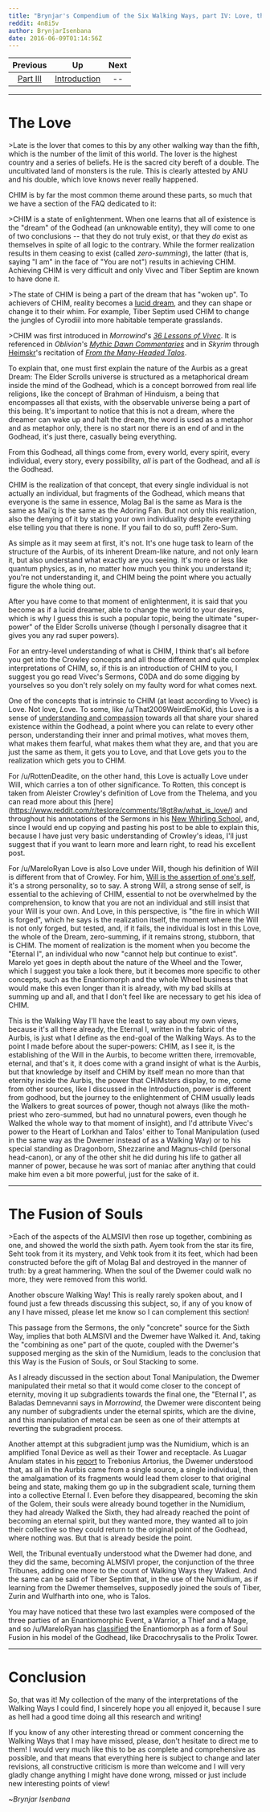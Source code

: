 ```yaml
---
title: "Brynjar's Compendium of the Six Walking Ways, part IV: Love, the Fusion of Souls and Conclusion"
reddit: 4n8i5v
author: BrynjarIsenbana
date: 2016-06-09T01:14:56Z
---
```


Previous | Up | Next
:---------------:|:---------------:|:----------------:
[Part III](https://www.reddit.com/r/teslore/comments/4n8i4m/brynjars_compendium_of_the_six_walking_ways_part/) | [Introduction](https://www.reddit.com/r/teslore/comments/4n8i1y/brynjars_compendium_of_the_six_walking_ways_part/) | --

***

# The Love

&gt;Late is the lover that comes to this by any other walking way than the fifth, which is the number of the limit of this world. The lover is the highest country and a series of beliefs. He is the sacred city bereft of a double. The uncultivated land of monsters is the rule. This is clearly attested by ANU and his double, which love knows never really happened.

CHIM is by far the most common theme around these parts, so much that we have a section of the FAQ dedicated to it:

&gt;CHIM is a state of enlightenment. When one learns that all of existence is the "dream" of the Godhead (an unknowable entity), they will come to one of two conclusions -- that they do not truly exist, or that they *do* exist as themselves in spite of all logic to the contrary. While the former realization results in them ceasing to exist (called *zero-summing*), the latter (that is, saying "I am" in the face of "You are not") results in achieving CHIM. Achieving CHIM is very difficult and only Vivec and Tiber Septim are known to have done it.

&gt;The state of CHIM is being a part of the dream that has "woken up". To achievers of CHIM, reality becomes a [lucid dream](http://en.wikipedia.org/wiki/Lucid_dream), and they can shape or change it to their whim. For example, Tiber Septim used CHIM to change the jungles of Cyrodiil into more habitable temperate grasslands.

&gt;CHIM was first introduced in *Morrowind*'s *[36 Lessons of Vivec](http://www.imperial-library.info/content/36-lessons-vivec)*. It is referenced in *Oblivion*'s *[Mythic Dawn Commentaries](http://www.imperial-library.info/content/mythic-dawn-commentaries-vol-3)* and in *Skyrim* through [Heimskr](http://www.uesp.net/wiki/Skyrim:Heimskr)'s recitation of *[From the Many-Headed Talos](http://www.imperial-library.info/content/many-headed-talos)*.

To explain that, one must first explain the nature of the Aurbis as a great Dream: The Elder Scrolls universe is structured as a metaphorical dream inside the mind of the Godhead, which is a concept borrowed from real life religions, like the concept of Brahman of Hinduism, a being that encompasses all that exists, with the observable universe being a part of this being. It's important to notice that this is not a dream, where the dreamer can wake up and halt the dream, the word is used as a metaphor and as metaphor only, there is no start nor there is an end of and in the Godhead, it's just there, casually being everything.

From this Godhead, all things come from, every world, every spirit, every individual, every story, every possibility, *all* is part of the Godhead, and all *is* the Godhead.

CHIM is the realization of that concept, that every single individual is not actually an individual, but fragments of the Godhead, which means that everyone is the same in essence, Molag Bal is the same as Mara is the same as Mai'q is the same as the Adoring Fan. But not only this realization, also the denying of it by stating your own individuality despite everything else telling you that there is none. If you fail to do so, puff! Zero-Sum.

As simple as it may seem at first, it's not. It's one huge task to learn of the structure of the Aurbis, of its inherent Dream-like nature, and not only learn it, but also understand what exactly are you seeing. It's more or less like quantum physics, as in, no matter how much you think you understand it; you're not understanding it, and CHIM being the point where you actually figure the whole thing out.

After you have come to that moment of enlightenment, it is said that you become as if a lucid dreamer, able to change the world to your desires, which is why I guess this is such a popular topic, being the ultimate "super-power" of the Elder Scrolls universe (though I personally disagree that it gives you any rad super powers).

For an entry-level understanding of what is CHIM, I think that's all before you get into the Crowley concepts and all those different and quite complex interpretations of CHIM, so, if this is an introduction of CHIM to you, I suggest you go read Vivec's Sermons, C0DA and do some digging by yourselves so you don't rely solely on my faulty word for what comes next.

One of the concepts that is intrinsic to CHIM (at least according to Vivec) is Love. Not love, *L*ove. To some, like /u/That2009WeirdEmoKid, this Love is a sense of [understanding and compassion]( https://www.reddit.com/r/teslore/comments/4bjaef/understanding_vivecs_concept_of_love/) towards all that share your shared existence within the Godhead, a point where you can relate to every other person, understanding their inner and primal motives, what moves them, what makes them fearful, what makes them what they are, and that you are just the same as them, it gets you to Love, and that Love gets you to the realization which gets you to CHIM.

For /u/RottenDeadite, on the other hand, this Love is actually Love under Will, which carries a ton of other significance. To Rotten, this concept is taken from Aleister Crowley's definition of Love from the Thelema, and you can read more about this [here] (https://www.reddit.com/r/teslore/comments/18gt8w/what_is_love/) and throughout his annotations of the Sermons in his [New Whirling School]( http://www.newwhirlingschool.com/), and, since I would end up copying and pasting his post to be able to explain this, because I have just very basic understanding of Crowley's ideas, I'll just suggest that if you want to learn more and learn right, to read his excellent post.

For /u/MareloRyan Love is also Love under Will, though his definition of Will is different from that of Crowley. For him, [Will is the assertion of one's self]( https://www.reddit.com/r/teslore/comments/24wmh2/chim_mastery_and_domain_will_and_love/), it's a strong personality, so to say. A strong Will, a strong sense of self, is essential to the achieving of CHIM, essential to not be overwhelmed by the comprehension, to know that you are not an individual and still insist that your Will is your own. And Love, in this perspective, is "the fire in which Will is forged", which he says is the realization itself, the moment where the Will is not only forged, but tested, and, if it fails, the individual is lost in this Love, the whole of the Dream, zero-summing, if it remains strong, stubborn, that is CHIM. The moment of realization is the moment when you become the "Eternal I", an individual who now "cannot help but continue to exist". Marelo yet goes in depth about the nature of the Wheel and the Tower, which I suggest you take a look there, but it becomes more specific to other concepts, such as the Enantiomorph and the whole Wheel business that would make this even longer than it is already, with my bad skills at summing up and all, and that I don't feel like are necessary to get his idea of CHIM.

This is the Walking Way I'll have the least to say about my own views, because it's all there already, the Eternal I, written in the fabric of the Aurbis, is just what I define as the end-goal of the Walking Ways. As to the point I made before about the super-powers: CHIM, as I see it, is the establishing of the Will in the Aurbis, to become written there, irremovable, eternal, and that's it, it does come with a grand insight of what is the Aurbis, but that knowledge by itself and CHIM by itself mean no more than that eternity inside the Aurbis, the power that CHIMsters display, to me, come from other sources, like I discussed in the Introduction, power is different from godhood, but the journey to the enlightenment of CHIM usually leads the Walkers to great sources of power, though not always (like the moth-priest who zero-summed, but had no unnatural powers, even though he Walked the whole way to that moment of insight), and I'd attribute Vivec's power to the Heart of Lorkhan and Talos' either to Tonal Manipulation (used in the same way as the Dwemer instead of as a Walking Way) or to his special standing as Dragonborn, Shezzarine and Magnus-child (personal head-canon), or any of the other shit he did during his life to gather all manner of power, because he was sort of maniac after anything that could make him even a bit more powerful, just for the sake of it.

***

# The Fusion of Souls

&gt;Each of the aspects of the ALMSIVI then rose up together, combining as one, and showed the world the sixth path. Ayem took from the star its fire, Seht took from it its mystery, and Vehk took from it its feet, which had been constructed before the gift of Molag Bal and destroyed in the manner of truth: by a great hammering. When the soul of the Dwemer could walk no more, they were removed from this world.

Another obscure Walking Way! This is really rarely spoken about, and I found just a few threads discussing this subject, so, if any of you know of any I have missed, please let me know so I can complement this section!

This passage from the Sermons, the only "concrete" source for the Sixth Way, implies that both ALMSIVI and the Dwemer have Walked it. And, taking the "combining as one" part of the quote, coupled with the Dwemer's supposed merging as the skin of the Numidium, leads to the conclusion that this Way is the Fusion of Souls, or Soul Stacking to some.

As I already discussed in the section about Tonal Manipulation, the Dwemer manipulated their metal so that it would come closer to the concept of eternity, moving it up subgradients towards the final one, the "Eternal I", as Baladas Demnevanni says in *Morrowind*, the Dwemer were discontent being any number of subgradients under the eternal spirits, which are the divine, and this manipulation of metal can be seen as one of their attempts at reverting the subgradient process.

Another attempt at this subgradient jump was the Numidium, which is an amplified Tonal Device as well as their Tower and receptacle. As Luagar Anulam states in his [report]( http://www.imperial-library.info/content/final-report-trebonius) to Trebonius Artorius, the Dwemer understood that, as all in the Aurbis came from a single source, a single individual, then the amalgamation of its fragments would lead them closer to that original being and state, making them go up in the subgradient scale, turning them into a collective Eternal I. Even before they disappeared, becoming the skin of the Golem, their souls were already bound together in the Numidium, they had already Walked the Sixth, they had already reached the point of becoming an eternal spirit, but they wanted more, they wanted all to join their collective so they could return to the original point of the Godhead, where nothing was. But that is already beside the point.

Well, the Tribunal eventually understood what the Dwemer had done, and they did the same, becoming ALMSIVI proper, the conjunction of the three Tribunes, adding one more to the count of Walking Ways they Walked. And the same can be said of Tiber Septim that, in the use of the Numidium, as if learning from the Dwemer themselves, supposedly joined the souls of Tiber, Zurin and Wulfharth into one, who is Talos.

You may have noticed that these two last examples were composed of the three parties of an Enantiomorphic Event, a Warrior, a Thief and a Mage, and so /u/MareloRyan has [classified]( https://www.reddit.com/r/teslore/comments/1usuwl/nirns_divinity_the_missing_ae_and_talos/) the Enantiomorph as a form of Soul Fusion in his model of the Godhead, like Dracochrysalis to the Prolix Tower.

***

# Conclusion

So, that was it! My collection of the many of the interpretations of the Walking Ways I could find, I sincerely hope you all enjoyed it, because I sure as hell had a good time doing all this research and writing!

If you know of any other interesting thread or comment concerning the Walking Ways that I may have missed, please, don't hesitate to direct me to them! I would very much like this to be as complete and comprehensive as possible, and that means that everything here is subject to change and later revisions, all constructive criticism is more than welcome and I will very gladly change anything I might have done wrong, missed or just include new interesting points of view!

~*Brynjar Isenbana*
